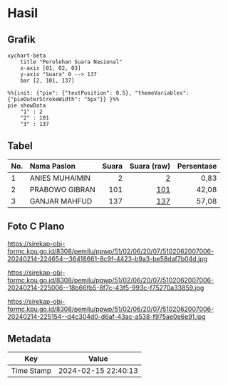 # Hasil

## Grafik

```mermaid
xychart-beta
    title "Perolehan Suara Nasional"
    x-axis [01, 02, 03]
    y-axis "Suara" 0 --> 137
    bar [2, 101, 137]
```

```mermaid
%%{init: {"pie": {"textPosition": 0.5}, "themeVariables": {"pieOuterStrokeWidth": "5px"}} }%%
pie showData
    "1" : 2
    "2" : 101
    "3" : 137
```

## Tabel

| No. | Nama Paslon    | Suara | Suara (raw) | Persentase |
|:--- |:-------------- | -----:| -----------:| ----------:|
| 1   | ANIES MUHAIMIN | 2     | [2][p-1]    | 0,83       |
| 2   | PRABOWO GIBRAN | 101   | [101][p-2]  | 42,08      |
| 3   | GANJAR MAHFUD  | 137   | [137][p-3]  | 57,08      |


[p-1]: https://github.com/gigit-pemilu/pemilu-2024/blob/main/pilpres/hitung-suara/sub/51-bali/sub/02-tabanan/sub/06-kediri/sub/2007-kaba-kaba/sub/006-tps/sub/paslon-1.txt
[p-2]: https://github.com/gigit-pemilu/pemilu-2024/blob/main/pilpres/hitung-suara/sub/51-bali/sub/02-tabanan/sub/06-kediri/sub/2007-kaba-kaba/sub/006-tps/sub/paslon-2.txt
[p-3]: https://github.com/gigit-pemilu/pemilu-2024/blob/main/pilpres/hitung-suara/sub/51-bali/sub/02-tabanan/sub/06-kediri/sub/2007-kaba-kaba/sub/006-tps/sub/paslon-3.txt

## Foto C Plano

https://sirekap-obj-formc.kpu.go.id/8308/pemilu/ppwp/51/02/06/20/07/5102062007006-20240214-224654--36418661-8c9f-4423-b9a3-be58daf7b04d.jpg

https://sirekap-obj-formc.kpu.go.id/8308/pemilu/ppwp/51/02/06/20/07/5102062007006-20240214-225006--18b66fb5-8f7c-43f5-993c-f75270a33859.jpg

https://sirekap-obj-formc.kpu.go.id/8308/pemilu/ppwp/51/02/06/20/07/5102062007006-20240214-225154--d4c304d0-d6af-43ac-a538-f975ae0e6e91.jpg


## Metadata

| Key        | Value               |
| ---------- | ------------------- |
| Time Stamp | 2024-02-15 22:40:13 |




